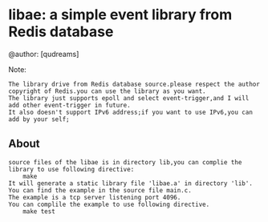 libae: a simple event library from Redis database
============

@author: [qudreams]

Note:
	
	The library drive from Redis database source.please respect the author copyright of Redis.you can use the library as you want.
	The library just supports epoll and select event-trigger,and I will add other event-trigger in future.
	It also doesn't support IPv6 address;if you want to use IPv6,you can add by your self; 

## About
	source files of the libae is in directory lib,you can complie the library to use following directive:
		make
	It will generate a static library file 'libae.a' in directory 'lib'.
	You can find the example in the source file main.c.
	The example is a tcp server listening port 4096.
	You can complile the example to use following directive.
		make test
